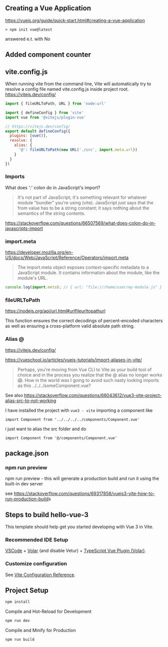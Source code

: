 ## Creating a Vue Application

<https://vuejs.org/guide/quick-start.html#creating-a-vue-application>

```
> npm init vue@latest
```
answered e.t. with No


## Added component counter 

## vite.config.js

When running vite from the command line, Vite will automatically try to resolve a config file named vite.config.js inside project root.
<https://vitejs.dev/config/>

```js
import { fileURLToPath, URL } from 'node:url'

import { defineConfig } from 'vite'
import vue from '@vitejs/plugin-vue'

// https://vitejs.dev/config/
export default defineConfig({
  plugins: [vue()],
  resolve: {
    alias: {
      '@': fileURLToPath(new URL('./src', import.meta.url))
    }
  }
})
``` 

### Imports

What does ':' colon do in JavaScript's import?


> It's not part of JavaScript; it's something relevant for whatever module "bundler" you're using (vite). 
> JavaScript just says that the from value has to be a string constant; 
> it says nothing about the semantics of the string contents.


<https://stackoverflow.com/questions/66507569/what-does-colon-do-in-javascripts-import>

### import.meta 

<https://developer.mozilla.org/en-US/docs/Web/JavaScript/Reference/Operators/import.meta>

> The import.meta object exposes context-specific metadata to a JavaScript module. It contains information about the module, like the module's URL.

```js
console.log(import.meta); // { url: "file:///home/user/my-module.js" }
```

### fileURLToPath

<https://nodejs.org/api/url.html#urlfileurltopathurl>

This function ensures the correct decodings of percent-encoded characters as well as ensuring a cross-platform valid absolute path string.

### Alias @

<https://vitejs.dev/config/>

<https://vueschool.io/articles/vuejs-tutorials/import-aliases-in-vite/>

> Perhaps, you're moving from Vue CLI to Vite as your build tool of choice and in the process you realize that the @ alias no longer works 😱.
> How in the world was I going to avoid such nasty looking imports as this ../../../someComponent.vue?


See also <https://stackoverflow.com/questions/66043612/vue3-vite-project-alias-src-to-not-working>

I have installed the project with `vue3 - vite` importing a component like

    import Component from '../../../../components/Component.vue'

i just want to alias the src folder and do

    import Component from '@/components/Component.vue'

## package.json

### npm run preview

npm run preview - this will generate a production build and run it using the built-in dev server

see <https://stackoverflow.com/questions/69317858/vuejs3-vite-how-to-run-production-build>s


## Steps to build hello-vue-3

This template should help get you started developing with Vue 3 in Vite.

### Recommended IDE Setup

[VSCode](https://code.visualstudio.com/) + [Volar](https://marketplace.visualstudio.com/items?itemName=Vue.volar) (and disable Vetur) + [TypeScript Vue Plugin (Volar)](https://marketplace.visualstudio.com/items?itemName=Vue.vscode-typescript-vue-plugin).

### Customize configuration

See [Vite Configuration Reference](https://vitejs.dev/config/).

## Project Setup

```sh
npm install
```

Compile and Hot-Reload for Development

```sh
npm run dev
```

Compile and Minify for Production

```sh
npm run build
```
